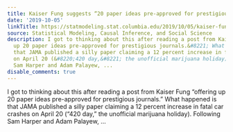 ```yaml
---
title: Kaiser Fung suggests “20 paper ideas pre-approved for prestigious journals”
date: '2019-10-05'
linkTitle: https://statmodeling.stat.columbia.edu/2019/10/05/kaiser-fung-suggests-20-paper-ideas-pre-approved-for-prestigious-journals/
source: Statistical Modeling, Causal Inference, and Social Science
description: I got to thinking about this after reading a post from Kaiser Fung &#8220;offering
  up 20 paper ideas pre-approved for prestigious journals.&#8221; What happened is
  that JAMA published a silly paper claiming a 12 percent increase in fatal car crashes
  on April 20 (&#8220;420 day,&#8221; the unofficial marijuana holiday). Following
  Sam Harper and Adam Palayew, ...
disable_comments: true
---
```

I got to thinking about this after reading a post from Kaiser Fung &#8220;offering up 20 paper ideas pre-approved for prestigious journals.&#8221; What happened is that JAMA published a silly paper claiming a 12 percent increase in fatal car crashes on April 20 (&#8220;420 day,&#8221; the unofficial marijuana holiday). Following Sam Harper and Adam Palayew, ...